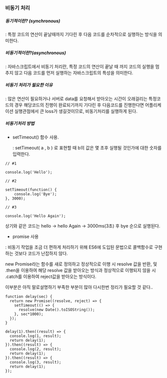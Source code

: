 ### 비동기 처리



##### 동기적이란? (synchronous)

: 특정 코드의 연산이 끝날때까지 기다린 후 다음 코드를 순차적으로 실행하는 방식을 의미한다.

##### 비동기적이란?(asynchronous)

: 자바스크립트에서 비동기 처리란, 특정 코드의 연산이 끝날 때 까지 코드의 실행을 멈추지 않고 다음 코드를 먼저 실행하는 자바스크립트의 특성을 의미한다.



##### 비동기 처리가 필요한 이유

: 많은 연산이 필요하거나 서버로 data를 요청해서 받아오는 시간이 오래걸리는 특정코드의 경우 해당코드의 진행이 완료되기까지 기다린 후 다음코드를 진행한다면 어플리케이션 실행관점에서 큰 loss가 생길것이므로, 비동기처리를 실행하게 된다.



##### 비동기처리  방법

- setTimeout() 함수 사용.

  : setTimeout( a , b ) 로 표현할 때 b의 값은 몇 초후 실행될 것인가에 대한 숫자를 입력한다. 

```
// #1

console.log('Hello');

// #2

setTimeout(function() {
	console.log('Bye');
}, 3000);

// #3

console.log('Hello Again');
```

상기와 같은 코드는 hello -> hello Again -> 3000ms(3초) 후 bye 순으로 실행된다.



- promise 사용

: 비동기 작업을 조금 더 편하게 처리하기 위해 ES6에 도입된 문법으로 콜백함수로 구현하는 것보다 코드가 난잡하지 않다.

new Promise라는 함수를 새로 정의하고 정상적으로 이행 시 resolve 값을 반환, 및 .then을 이용하여 해당 resolve 값을 받아오는 방식과  정상적으로 이행되지 않을 시 .catch를 이용하여 reject값을 받아오는 방식이다.



이부분은 아직 말로설명하기 부족한 부분이 많아 다시한번 정리가 필요할 것 같다..

```
function delay(sec) {
  return new Promise((resolve, reject) => {
    setTimeout(() => {
      resolve(new Date().toISOString());
    }, sec*1000);
  });
}

delay(1).then((result) => {
  console.log(1, result);
  return delay(1);
}).then((result) => {
  console.log(2, result);
  return delay(1);
}).then((result) => {
  console.log(3, result);
  return delay(1);
});
```

